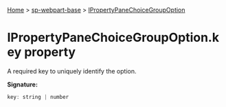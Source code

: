 <!-- docId=sp-webpart-base.ipropertypanechoicegroupoption.key -->

[Home](./index.md) &gt; [sp-webpart-base](./sp-webpart-base.md) &gt; [IPropertyPaneChoiceGroupOption](./sp-webpart-base.ipropertypanechoicegroupoption.md)

# IPropertyPaneChoiceGroupOption.key property

A required key to uniquely identify the option.

**Signature:**
```javascript
key: string | number
```
